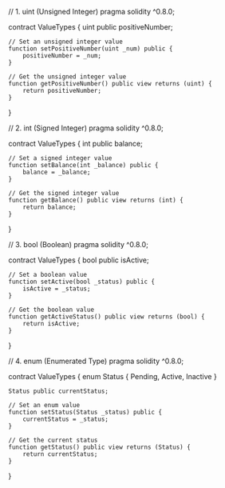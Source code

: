 // 1. uint (Unsigned Integer)
pragma solidity ^0.8.0;

contract ValueTypes {
    uint public positiveNumber;

    // Set an unsigned integer value
    function setPositiveNumber(uint _num) public {
        positiveNumber = _num;
    }

    // Get the unsigned integer value
    function getPositiveNumber() public view returns (uint) {
        return positiveNumber;
    }
}

// 2. int (Signed Integer)
pragma solidity ^0.8.0;

contract ValueTypes {
    int public balance;

    // Set a signed integer value
    function setBalance(int _balance) public {
        balance = _balance;
    }

    // Get the signed integer value
    function getBalance() public view returns (int) {
        return balance;
    }
}

// 3. bool (Boolean)
pragma solidity ^0.8.0;

contract ValueTypes {
    bool public isActive;

    // Set a boolean value
    function setActive(bool _status) public {
        isActive = _status;
    }

    // Get the boolean value
    function getActiveStatus() public view returns (bool) {
        return isActive;
    }
}

// 4. enum (Enumerated Type)
pragma solidity ^0.8.0;

contract ValueTypes {
    enum Status { Pending, Active, Inactive }

    Status public currentStatus;

    // Set an enum value
    function setStatus(Status _status) public {
        currentStatus = _status;
    }

    // Get the current status
    function getStatus() public view returns (Status) {
        return currentStatus;
    }
}
